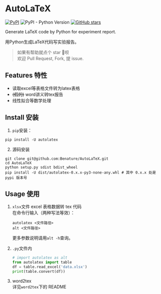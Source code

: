# AutoLaTeX

[![PyPI](https://img.shields.io/pypi/v/autolatex)](https://pypi.org/project/autolatex/)
![PyPI - Python Version](https://img.shields.io/pypi/pyversions/autolatex)
[![GitHub stars](https://img.shields.io/github/stars/Benature/AutoLaTeX)](https://github.com/Benature/AutoLaTeX)

Generate LaTeX code by Python for experiment report.

用Python生成LaTeX代码写实验报告。  

>如果有帮助就点个 star 🌟呗  
>欢迎 Pull Request, Fork, 提 issue.

## Features 特性

- 读取excel等表格文件转为latex表格
- ~~(假的)~~ word讲义转tex报告
- 线性拟合等数学处理

## Install 安装

1. `pip`安装：

```shell
pip install -U autolatex
```

2. 源码安装

```shell
git clone git@github.com:Benature/AutoLaTeX.git
cd AutoLaTeX
python setup.py sdist bdist_wheel
pip install -U dist/autolatex-0.x.x-py3-none-any.whl # 其中 0.x.x 处是 pypi 版本号
```

## Usage 使用

1. `xlsx`文件 excel 表格数据转 tex 代码  
   在命令行输入（两种写法等效）：
   ```shell
   autolatex <文件路径>
   alt <文件路径>
   ```
   更多参数说明请用`alt -h`查询。

2. `.py`文件内  
   ```python
   # import autolatex as alt
   from autolatex import table
   df = table.read_excel('data.xlsx')
   print(table.convert(df))
   ```

3. word2tex  
   详见`word2tex`下的 README

